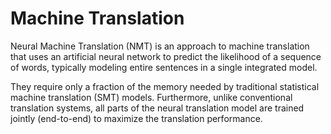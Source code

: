 # Machine Translation

Neural Machine Translation (NMT) is an approach to machine translation that uses
an artificial neural network to predict the likelihood of a sequence of words,
typically modeling entire sentences in a single integrated model.

They require only a fraction of the memory needed by traditional statistical
machine translation (SMT) models. Furthermore, unlike conventional translation
systems, all parts of the neural translation model are trained jointly
(end-to-end) to maximize the translation performance.
